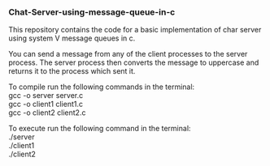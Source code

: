 ### Chat-Server-using-message-queue-in-c ###

This repository contains the code for a basic implementation of char server using system V message queues in c.

You can send a message from any of the client processes to the server process. The server process then converts the message to uppercase and returns it to the process which sent it.

To compile run the following commands in the terminal:  
gcc -o server server.c  
gcc -o client1 client1.c  
gcc -o client2 client2.c

To execute run the following command in the terminal:  
./server  
./client1  
./client2
